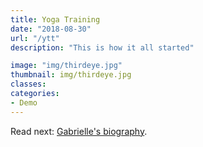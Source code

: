 ```yaml
---
title: Yoga Training
date: "2018-08-30"
url: "/ytt"
description: "This is how it all started"

image: "img/thirdeye.jpg"
thumbnail: img/thirdeye.jpg
classes:
categories:
- Demo
---
```


Read next: [Gabrielle's biography](/about/).
